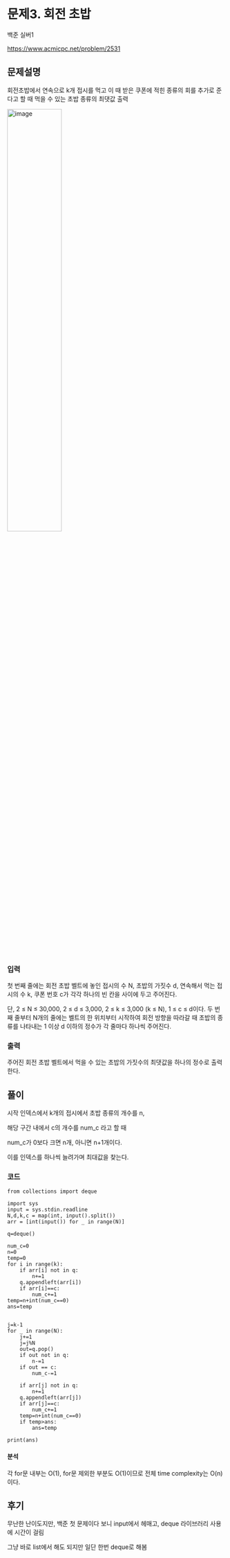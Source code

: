 # 문제3. 회전 초밥

백준 실버1

https://www.acmicpc.net/problem/2531

## 문제설명

회전초밥에서 연속으로 k개 접시를 먹고 이 때 받은 쿠폰에 적힌 종류의 회를 추가로 준다고 할 때 먹을 수 있는 초밥 종류의 최댓값 출력

<img src="https://github.com/user-attachments/assets/ff4cae78-f3fa-40cd-890c-417ed4a08f30" alt="image" style="width: 50%; height: 50%;">

### 입력

첫 번째 줄에는 회전 초밥 벨트에 놓인 접시의 수 N, 초밥의 가짓수 d, 연속해서 먹는 접시의 수 k, 쿠폰 번호 c가 각각 하나의 빈 칸을 사이에 두고 주어진다. 

단, 2 ≤ N ≤ 30,000, 2 ≤ d ≤ 3,000, 2 ≤ k ≤ 3,000 (k ≤ N), 1 ≤ c ≤ d이다. 두 번째 줄부터 N개의 줄에는 벨트의 한 위치부터 시작하여 회전 방향을 따라갈 때 초밥의 종류를 나타내는 1 이상 d 이하의 정수가 각 줄마다 하나씩 주어진다.

### 출력

주어진 회전 초밥 벨트에서 먹을 수 있는 초밥의 가짓수의 최댓값을 하나의 정수로 출력한다.

## 풀이

시작 인덱스에서 k개의 접시에서 초밥 종류의 개수를 n,

해당 구간 내에서 c의 개수를 num_c 라고 할 때

num_c가 0보다 크면 n개, 아니면 n+1개이다.

이를 인덱스를 하나씩 늘려가며 최대값을 찾는다.

### 코드
```
from collections import deque

import sys
input = sys.stdin.readline
N,d,k,c = map(int, input().split())
arr = [int(input()) for _ in range(N)]

q=deque()

num_c=0
n=0
temp=0
for i in range(k):
    if arr[i] not in q:
        n+=1
    q.appendleft(arr[i])
    if arr[i]==c:
        num_c+=1
temp=n+int(num_c==0)
ans=temp


j=k-1
for _ in range(N):
    j+=1
    j=j%N
    out=q.pop()
    if out not in q:
        n-=1
    if out == c:
        num_c-=1
    
    if arr[j] not in q:
        n+=1
    q.appendleft(arr[j])
    if arr[j]==c:
        num_c+=1
    temp=n+int(num_c==0)
    if temp>ans:
        ans=temp
    
print(ans)
```
#### 분석

각 for문 내부는 O(1), for문 제외한 부분도 O(1)이므로 전체 time complexity는 O(n)이다.

## 후기

무난한 난이도지만, 백준 첫 문제이다 보니 input에서 헤매고, deque 라이브러리 사용에 시간이 걸림

그냥 바로 list에서 해도 되지만 일단 한번 deque로 해봄

